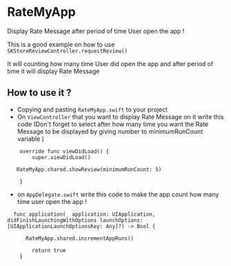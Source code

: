 # RateMyApp
Display Rate Message after period of time User open the app !

This is a good example on how to use `SKStoreReviewController.requestReview()`

It will counting how many time User did open the app 
and after period of time it will display Rate Message 

## How to use it ?
- Copying and pasting `RateMyApp.swift` to your project
- On `ViewController` that you want to display Rate Message on it write this code
(Don't forget to select after how many time you want the Rate Message to be displayed by giving number to minimumRunCount variable )

```
    override func viewDidLoad() {
        super.viewDidLoad()

   RateMyApp.shared.showReview(minimumRunCount: 5)
        
    }
```

- on `AppDelegate.swift` write this code to make the app count how many time user open the app !
```
  func application(_ application: UIApplication, didFinishLaunchingWithOptions launchOptions: [UIApplicationLaunchOptionsKey: Any]?) -> Bool {
      
      RateMyApp.shared.incrementAppRuns()
      
        return true
    }
```
